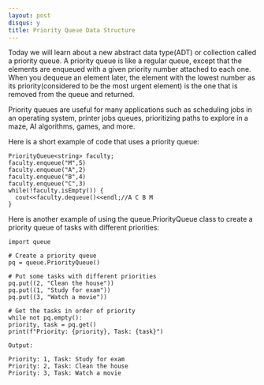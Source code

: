 ```yaml
---
layout: post
disqus: y
title: Priority Queue Data Structure
---
```

Today we will learn about a new abstract data type(ADT) or collection called a priority queue. A priority queue is like a regular queue, except that the elements are enqueued with a given priority number attached to each one. When you dequeue an element later, the element with the lowest number as its priority(considered to be the most urgent element) is the one that is removed from the queue and returned.

Priority queues are useful for many applications such as scheduling jobs in an operating system, printer jobs queues, prioritizing paths to explore in a maze, AI algorithms, games, and more.

Here is a short example of code that uses a priority queue:
```
PriorityQueue<string> faculty;
faculty.enqueue("M",5)
faculty.enqueue("A",2)
faculty.enqueue("B",4)
faculty.enqueue("C",3)
while(!faculty.isEmpty()) {
  cout<<faculty.dequeue()<<endl;//A C B M
}
```

Here is another example of using the queue.PriorityQueue class to create a priority queue of tasks with different priorities:

```
import queue

# Create a priority queue
pq = queue.PriorityQueue()

# Put some tasks with different priorities
pq.put((2, "Clean the house"))
pq.put((1, "Study for exam"))
pq.put((3, "Watch a movie"))

# Get the tasks in order of priority
while not pq.empty():
priority, task = pq.get()
print(f"Priority: {priority}, Task: {task}")

Output:

Priority: 1, Task: Study for exam
Priority: 2, Task: Clean the house
Priority: 3, Task: Watch a movie
```
